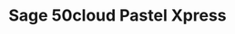 ---
title: "Sage 50cloud Pastel Xpress"
seoTitle: "Sage 50cloud Pastel Xpress"
seoDescription: "Here’s how Sage 50cloud Pastel Xpress works with your applications to streamline your workflow."
summary: "Formerly Sage Partner Xpress Advantage: Offers the power and productivity of a trusted desktop solution and gives you everything you need to run your business wherever."
lead: "Stock2Shop can integrate Sage 50cloud Pastel Xpress with various B2B and B2C ecommerce and logistic applications. Here is how we can help you automate your business."
image: "/uploads/logo-platform-sage-50cloud-pastel-xpress.png"
imageAlt: sage 50cloud pastel xpress logo
type: "source"
source: "sage-50cloud-pastel-xpress"
tags: ["erp"]
aliases:
    - /integrations/sage-50cloud-pastel-xpress-formerly-sage-partner-xpress/
---